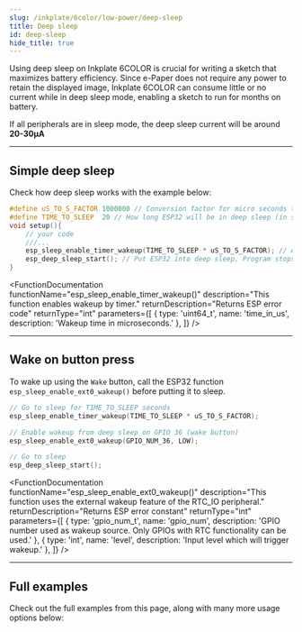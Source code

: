 ```yaml
---  
slug: /inkplate/6color/low-power/deep-sleep  
title: Deep sleep  
id: deep-sleep  
hide_title: true  
---
```


<SectionTitle title="Deep sleep" backgroundImage="/img/deepsleep.jpg" />

Using deep sleep on Inkplate 6COLOR is crucial for writing a sketch that maximizes battery efficiency. Since e-Paper does not require any power to retain the displayed image, Inkplate 6COLOR can consume little or no current while in deep sleep mode, enabling a sketch to run for months on battery.

<InfoBox>If all peripherals are in sleep mode, the deep sleep current will be around **20-30µA**</InfoBox>

---

## Simple deep sleep
Check how deep sleep works with the example below:

```cpp
#define uS_TO_S_FACTOR 1000000 // Conversion factor for micro seconds to seconds
#define TIME_TO_SLEEP  20 // How long ESP32 will be in deep sleep (in seconds)
void setup(){
    // your code
    ///...
    esp_sleep_enable_timer_wakeup(TIME_TO_SLEEP * uS_TO_S_FACTOR); // Activate wake-up timer -- wake up after 20s here
    esp_deep_sleep_start(); // Put ESP32 into deep sleep. Program stops here.
}
```

<FunctionDocumentation
  functionName="esp_sleep_enable_timer_wakeup()"
  description="This function enables wakeup by timer."
  returnDescription="Returns ESP error code"
  returnType="int"
  parameters={[
    { type: 'uint64_t', name: 'time_in_us', description: 'Wakeup time in microseconds.' },
  ]}
/>

<FunctionDocumentation
  functionName="esp_deep_sleep_start()"
  description="This function enters deep sleep with the configured wakeup options."
  returnType="None"
/>

---

## Wake on button press

To wake up using the `Wake` button, call the ESP32 function `esp_sleep_enable_ext0_wakeup()` before putting it to sleep.

```cpp
// Go to sleep for TIME_TO_SLEEP seconds
esp_sleep_enable_timer_wakeup(TIME_TO_SLEEP * uS_TO_S_FACTOR);

// Enable wakeup from deep sleep on GPIO 36 (wake button)
esp_sleep_enable_ext0_wakeup(GPIO_NUM_36, LOW);

// Go to sleep
esp_deep_sleep_start();
```

<FunctionDocumentation
  functionName="esp_sleep_enable_ext0_wakeup()"
  description="This function uses the external wakeup feature of the RTC_IO peripheral."
  returnDescription="Returns ESP error constant"
  returnType="int"
  parameters={[
    { type: 'gpio_num_t', name: 'gpio_num', description: 'GPIO number used as wakeup source. Only GPIOs with RTC functionality can be used.' },
    { type: 'int', name: 'level', description: 'Input level which will trigger wakeup.' },
  ]}
/>

---

## Full examples
Check out the full examples from this page, along with many more usage options below:

<QuickLink 
  title="Inkplate6COLOR_Simple_Deep_Sleep.ino" 
  description="This example will show you how to use the low-power functionality of the Inkplate board."
  url="https://github.com/SolderedElectronics/Inkplate-Arduino-library/blob/master/examples/Inkplate6COLOR/Advanced/DeepSleep/Inkplate6COLOR_Simple_Deep_Sleep/Inkplate6COLOR_Simple_Deep_Sleep.ino" 
/>

<QuickLink 
  title="Inkplate6COLOR_Wake_Up_Button.ino" 
  description="Full example on how to implement the WAKE UP button with deep sleep on Inkplate 6COLOR."
  url="https://github.com/SolderedElectronics/Inkplate-Arduino-library/blob/master/examples/Inkplate6COLOR/Advanced/DeepSleep/Inkplate6COLOR_Wake_Up_Button/Inkplate6COLOR_Wake_Up_Button.ino" 
/>

<QuickLink 
  title="Inkplate6COLOR_RTC_Alarm_With_Deep_Sleep.ino" 
  description="This example will show you how to use the RTC alarm interrupt with deep sleep."
  url="https://github.com/SolderedElectronics/Inkplate-Arduino-library/tree/master/examples/Inkplate6COLOR/Advanced/DeepSleep/Inkplate6COLOR_RTC_Alarm_With_Deep_Sleep" 
/>